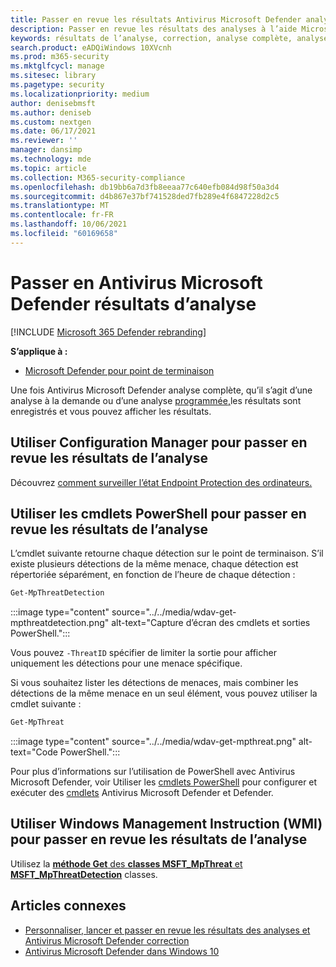 ```yaml
---
title: Passer en revue les résultats Antivirus Microsoft Defender analyses
description: Passer en revue les résultats des analyses à l’aide Microsoft Endpoint Configuration Manager, Microsoft Intune ou l’Sécurité Windows de données
keywords: résultats de l’analyse, correction, analyse complète, analyse rapide
search.product: eADQiWindows 10XVcnh
ms.prod: m365-security
ms.mktglfcycl: manage
ms.sitesec: library
ms.pagetype: security
ms.localizationpriority: medium
author: denisebmsft
ms.author: deniseb
ms.custom: nextgen
ms.date: 06/17/2021
ms.reviewer: ''
manager: dansimp
ms.technology: mde
ms.topic: article
ms.collection: M365-security-compliance
ms.openlocfilehash: db19bb6a7d3fb8eeaa77c640efb084d98f50a3d4
ms.sourcegitcommit: d4b867e37bf741528ded7fb289e4f6847228d2c5
ms.translationtype: MT
ms.contentlocale: fr-FR
ms.lasthandoff: 10/06/2021
ms.locfileid: "60169658"
---
```

# <a name="review-microsoft-defender-antivirus-scan-results"></a>Passer en Antivirus Microsoft Defender résultats d’analyse

[!INCLUDE [Microsoft 365 Defender rebranding](../../includes/microsoft-defender.md)]


**S’applique à :**

- [Microsoft Defender pour point de terminaison](/microsoft-365/security/defender-endpoint/)

Une fois Antivirus Microsoft Defender analyse complète, qu’il s’agit d’une analyse à la demande ou d’une analyse [programmée,](scheduled-catch-up-scans-microsoft-defender-antivirus.md)les résultats sont enregistrés et vous pouvez afficher les résultats. [](run-scan-microsoft-defender-antivirus.md) 


## <a name="use-configuration-manager-to-review-scan-results"></a>Utiliser Configuration Manager pour passer en revue les résultats de l’analyse

Découvrez [comment surveiller l’état Endpoint Protection des ordinateurs.](/configmgr/protect/deploy-use/monitor-endpoint-protection)

## <a name="use-powershell-cmdlets-to-review-scan-results"></a>Utiliser les cmdlets PowerShell pour passer en revue les résultats de l’analyse

L’cmdlet suivante retourne chaque détection sur le point de terminaison. S’il existe plusieurs détections de la même menace, chaque détection est répertoriée séparément, en fonction de l’heure de chaque détection :

```PowerShell
Get-MpThreatDetection
```

:::image type="content" source="../../media/wdav-get-mpthreatdetection.png" alt-text="Capture d’écran des cmdlets et sorties PowerShell.":::

Vous pouvez `-ThreatID` spécifier de limiter la sortie pour afficher uniquement les détections pour une menace spécifique.

Si vous souhaitez lister les détections de menaces, mais combiner les détections de la même menace en un seul élément, vous pouvez utiliser la cmdlet suivante :

```PowerShell
Get-MpThreat
```

:::image type="content" source="../../media/wdav-get-mpthreat.png" alt-text="Code PowerShell.":::

Pour plus d’informations sur l’utilisation de PowerShell avec Antivirus Microsoft Defender, voir Utiliser les [cmdlets PowerShell](use-powershell-cmdlets-microsoft-defender-antivirus.md) pour configurer et exécuter des [cmdlets](/powershell/module/defender/) Antivirus Microsoft Defender et Defender.

## <a name="use-windows-management-instruction-wmi-to-review-scan-results"></a>Utiliser Windows Management Instruction (WMI) pour passer en revue les résultats de l’analyse

Utilisez la [ **méthode Get** des **classes MSFT_MpThreat** et **MSFT_MpThreatDetection**](/previous-versions/windows/desktop/defender/windows-defender-wmiv2-apis-portal) classes.


## <a name="related-articles"></a>Articles connexes

- [Personnaliser, lancer et passer en revue les résultats des analyses et Antivirus Microsoft Defender correction](customize-run-review-remediate-scans-microsoft-defender-antivirus.md)
- [Antivirus Microsoft Defender dans Windows 10](microsoft-defender-antivirus-in-windows-10.md)